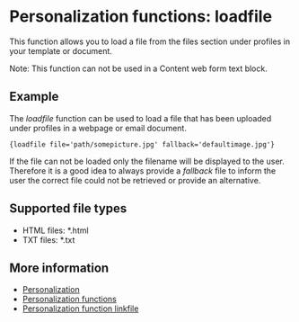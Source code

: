 # Personalization functions: loadfile

This function allows you to load a file from the files section under 
profiles in your template or document.

Note: This function can not be used in a Content web form text block.

## Example

The *loadfile* function can be used to load a file that has been uploaded 
under profiles in a webpage or email document.

`{loadfile file='path/somepicture.jpg' fallback='defaultimage.jpg'}`

If the file can not be loaded only the filename will be displayed to the 
user. Therefore it is a good idea to always provide a *fallback* file to 
inform the user the correct file could not be retrieved or provide an 
alternative.

## Supported file types

- HTML files: *.html
- TXT files: *.txt

## More information

* [Personalization](./personalization)
* [Personalization functions](./personalization-functions)
* [Personalization function linkfile](./personalization-functions-linkfile)
